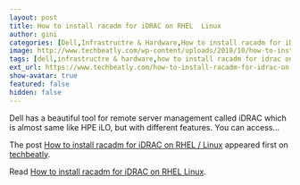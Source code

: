 ```yaml
---
layout: post
title: How to install racadm for iDRAC on RHEL  Linux
author: gini
categories: [Dell,Infrastructre & Hardware,How to install racadm for iDrac on RHEL / Linux,]
image: http://www.techbeatly.com/wp-content/uploads/2018/10/how-to-install-racadm-for-idrac-on-rhel-linux-cover.png
tags: [dell,infrastructre & hardware,how to install racadm for idrac on rhel / linux,racadm,]
ext_url: https://www.techbeatly.com/how-to-install-racadm-for-idrac-on-rhel-linux/
show-avatar: true
featured: false
hidden: false
---
```


<p>Dell has a beautiful tool for remote server management called iDRAC which is almost same like HPE iLO, but with different features. You can access&#46;&#46;&#46;</p>
<p>The post <a href="https://www.techbeatly.com/how-to-install-racadm-for-idrac-on-rhel-linux/">How to install racadm for iDRAC on RHEL / Linux</a> appeared first on <a href="https://www.techbeatly.com">techbeatly</a>.</p>

Read [How to install racadm for iDRAC on RHEL  Linux](https://www.techbeatly.com/how-to-install-racadm-for-idrac-on-rhel-linux/).